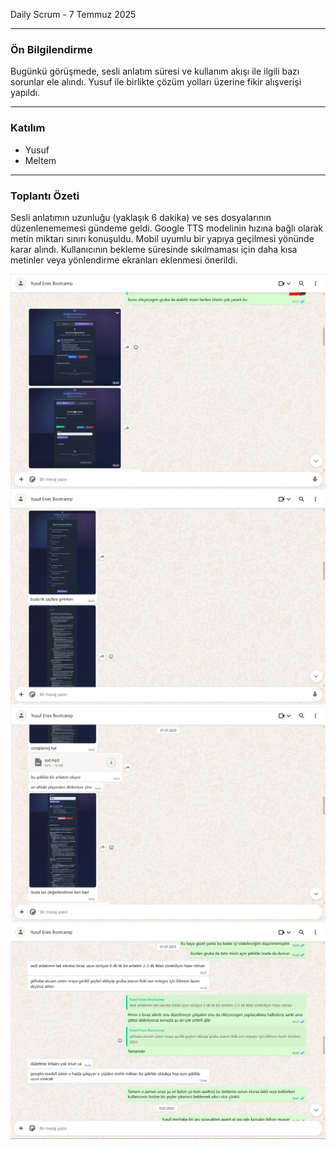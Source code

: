 Daily Scrum - 7 Temmuz 2025

---

### Ön Bilgilendirme
Bugünkü görüşmede, sesli anlatım süresi ve kullanım akışı ile ilgili bazı sorunlar ele alındı. Yusuf ile birlikte çözüm yolları üzerine fikir alışverişi yapıldı.

---

### Katılım
- Yusuf
- Meltem
---

### Toplantı Özeti
Sesli anlatımın uzunluğu (yaklaşık 6 dakika) ve ses dosyalarının düzenlenememesi gündeme geldi.
Google TTS modelinin hızına bağlı olarak metin miktarı sınırı konuşuldu.
Mobil uyumlu bir yapıya geçilmesi yönünde karar alındı.
Kullanıcının bekleme süresinde sıkılmaması için daha kısa metinler veya yönlendirme ekranları eklenmesi önerildi.


![Görsel 6](https://github.com/meltem12344/Bootcamp2025/blob/main/bootcampFiles/sprintTwo/dailyScrum/screenshots/4.png?raw=true)
![Görsel 7](https://github.com/meltem12344/Bootcamp2025/blob/main/bootcampFiles/sprintTwo/dailyScrum/screenshots/5.png?raw=true)
![Görsel 8](https://github.com/meltem12344/Bootcamp2025/blob/main/bootcampFiles/sprintTwo/dailyScrum/screenshots/6.png?raw=true)
![Görsel 8](https://github.com/meltem12344/Bootcamp2025/blob/main/bootcampFiles/sprintTwo/dailyScrum/screenshots/7.png?raw=true)

